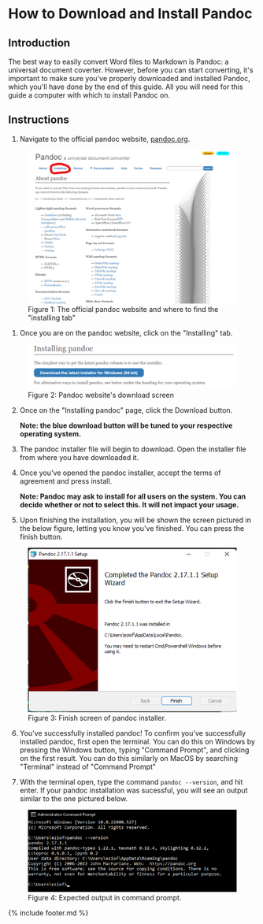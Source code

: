# How to Download and Install Pandoc

## Introduction

The best way to easily convert Word files to Markdown is Pandoc: a universal document coverter. However, before you can start converting, it's important to make sure you've properly downloaded and installed Pandoc, which you'll have done by the end of this guide. All you will need for this guide a computer with which to install Pandoc on.

## Instructions

1. Navigate to the official pandoc website, [pandoc.org](pandoc.org).

<figure>
<img src="images/image1.png" alt="Picture of the pandoc website">
<figcaption>Figure 1: The official pandoc website and where to find the "installing tab"</figcaption>
</figure>

1. Once you are on the pandoc website, click on the "Installing" tab.

<figure>
<img src="images/image2.png" alt="Picture of a BLT sandwich">
<figcaption>Figure 2: Pandoc website's download screen</figcaption>
</figure>

2. Once on the "Installing pandoc" page, click the Download button.
    
    **Note: the blue download button will be tuned to your respective operating system.**

3. The pandoc installer file will begin to download. Open the installer file from where you have downloaded it.

4. Once you've opened the pandoc installer, accept the terms of agreement and press install.
    
    **Note: Pandoc may ask to install for all users on the system. You can decide whether or not  to select this. It will not impact your usage.**

5. Upon finishing the installation, you will be shown the screen pictured in the below figure, letting you know you've finished. You can press the finish button.

<figure>
<img src="images/image3.png" alt="Picture of pandoc installer finish screen">
<figcaption>Figure 3: Finish screen of pandoc installer.</figcaption>
</figure>

6. You've successfully installed pandoc! To confirm you've successfully installed pandoc, first open the terminal. You can do this on Windows by pressing the Windows button, typing "Command Prompt", and clicking on the first result. You can do this similarly on MacOS by searching "Terminal" instead of "Command Prompt"

7. With the terminal open, type the command ```pandoc --version```, and hit enter. If your pandoc installation was sucessful, you will see an output  similar to the one pictured below.

<figure>
<img src="images/image4.png" alt="Picture of command prompt output">
<figcaption>Figure 4: Expected output in command prompt.</figcaption>
</figure>

{% include footer.md %}